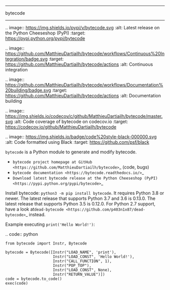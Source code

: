 ********
bytecode
********

.. image:: https://img.shields.io/pypi/v/bytecode.svg
   :alt: Latest release on the Python Cheeseshop (PyPI)
   :target: https://pypi.python.org/pypi/bytecode

.. image:: https://github.com/MatthieuDartiailh/bytecode/workflows/Continuous%20Integration/badge.svg
    :target: https://github.com/MatthieuDartiailh/bytecode/actions
    :alt: Continuous integration

.. image:: https://github.com/MatthieuDartiailh/bytecode/workflows/Documentation%20building/badge.svg
    :target: https://github.com/MatthieuDartiailh/bytecode/actions
    :alt: Documentation building

.. image:: https://img.shields.io/codecov/c/github/MatthieuDartiailh/bytecode/master.svg
   :alt: Code coverage of bytecode on codecov.io
   :target: https://codecov.io/github/MatthieuDartiailh/bytecode

.. image:: https://img.shields.io/badge/code%20style-black-000000.svg
   :alt: Code formatted using Black
   :target: https://github.com/psf/black

``bytecode`` is a Python module to generate and modify bytecode.

* `bytecode project homepage at GitHub
  <https://github.com/MatthieuDartiailh/bytecode>`_ (code, bugs)
* `bytecode documentation
  <https://bytecode.readthedocs.io/>`_
* `Download latest bytecode release at the Python Cheeseshop (PyPI)
  <https://pypi.python.org/pypi/bytecode>`_

Install bytecode: ``python3 -m pip install bytecode``. It requires Python 3.8
or newer. The latest release that supports Python 3.7 and 3.6 is 0.13.0.
The latest release that supports Python 3.5 is 0.12.0. For Python 2.7 support,
have a look at`dead-bytecode <https://github.com/p403n1x87/dead-bytecode>`_
instead.

Example executing ``print('Hello World!')``:

.. code:: python

    from bytecode import Instr, Bytecode

    bytecode = Bytecode([Instr("LOAD_NAME", 'print'),
                         Instr("LOAD_CONST", 'Hello World!'),
                         Instr("CALL_FUNCTION", 1),
                         Instr("POP_TOP"),
                         Instr("LOAD_CONST", None),
                         Instr("RETURN_VALUE")])
    code = bytecode.to_code()
    exec(code)
